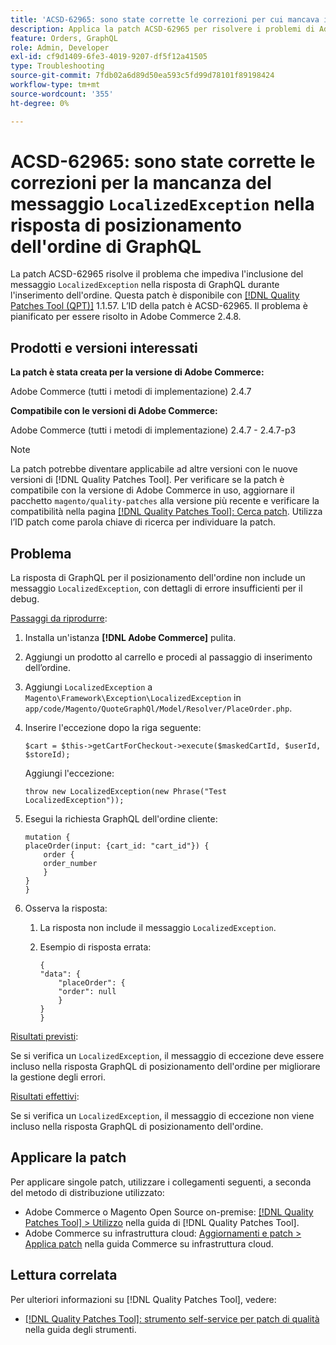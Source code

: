 ```yaml
---
title: 'ACSD-62965: sono state corrette le correzioni per cui mancava il messaggio LocalizedException nella risposta di posizionamento dell’ordine di GraphQL'
description: Applica la patch ACSD-62965 per risolvere i problemi di Adobe Commerce in cui il messaggio "LocalizedException" non era incluso nella risposta di GraphQL durante il posizionamento dell’ordine.
feature: Orders, GraphQL
role: Admin, Developer
exl-id: cf9d1409-6fe3-4019-9207-df5f12a41505
type: Troubleshooting
source-git-commit: 7fdb02a6d89d50ea593c5fd99d78101f89198424
workflow-type: tm+mt
source-wordcount: '355'
ht-degree: 0%

---
```


# ACSD-62965: sono state corrette le correzioni per la mancanza del messaggio `LocalizedException` nella risposta di posizionamento dell&#39;ordine di GraphQL

La patch ACSD-62965 risolve il problema che impediva l&#39;inclusione del messaggio `LocalizedException` nella risposta di GraphQL durante l&#39;inserimento dell&#39;ordine. Questa patch è disponibile con [[!DNL Quality Patches Tool (QPT)]](/help/tools/quality-patches-tool/quality-patches-tool-to-self-serve-quality-patches.md) 1.1.57. L’ID della patch è ACSD-62965. Il problema è pianificato per essere risolto in Adobe Commerce 2.4.8.

## Prodotti e versioni interessati

**La patch è stata creata per la versione di Adobe Commerce:**

Adobe Commerce (tutti i metodi di implementazione) 2.4.7

**Compatibile con le versioni di Adobe Commerce:**

Adobe Commerce (tutti i metodi di implementazione) 2.4.7 - 2.4.7-p3

>[!NOTE]
>
>La patch potrebbe diventare applicabile ad altre versioni con le nuove versioni di [!DNL Quality Patches Tool]. Per verificare se la patch è compatibile con la versione di Adobe Commerce in uso, aggiornare il pacchetto `magento/quality-patches` alla versione più recente e verificare la compatibilità nella pagina [[!DNL Quality Patches Tool]: Cerca patch](https://experienceleague.adobe.com/tools/commerce-quality-patches/index.html). Utilizza l’ID patch come parola chiave di ricerca per individuare la patch.

## Problema

La risposta di GraphQL per il posizionamento dell&#39;ordine non include un messaggio `LocalizedException`, con dettagli di errore insufficienti per il debug.

<u>Passaggi da riprodurre</u>:

1. Installa un&#39;istanza **[!DNL Adobe Commerce]** pulita.
1. Aggiungi un prodotto al carrello e procedi al passaggio di inserimento dell’ordine.
1. Aggiungi `LocalizedException` a `Magento\Framework\Exception\LocalizedException` in `app/code/Magento/QuoteGraphQl/Model/Resolver/PlaceOrder.php`.
1. Inserire l&#39;eccezione dopo la riga seguente:

   ```
   $cart = $this->getCartForCheckout->execute($maskedCartId, $userId, $storeId);
   ```

   Aggiungi l&#39;eccezione:

   ```
   throw new LocalizedException(new Phrase("Test LocalizedException"));
   ```

1. Esegui la richiesta GraphQL dell&#39;ordine cliente:

   ```
   mutation {
   placeOrder(input: {cart_id: "cart_id"}) {
       order {
       order_number
       }
   }
   }
   ```

1. Osserva la risposta:
   1. La risposta non include il messaggio `LocalizedException`.
   1. Esempio di risposta errata:

      ```
      {
      "data": {
          "placeOrder": {
          "order": null
          }
      }
      }
      ```

<u>Risultati previsti</u>:

Se si verifica un `LocalizedException`, il messaggio di eccezione deve essere incluso nella risposta GraphQL di posizionamento dell&#39;ordine per migliorare la gestione degli errori.

<u>Risultati effettivi</u>:

Se si verifica un `LocalizedException`, il messaggio di eccezione non viene incluso nella risposta GraphQL di posizionamento dell&#39;ordine.

## Applicare la patch

Per applicare singole patch, utilizzare i collegamenti seguenti, a seconda del metodo di distribuzione utilizzato:

* Adobe Commerce o Magento Open Source on-premise: [[!DNL Quality Patches Tool] > Utilizzo](/help/tools/quality-patches-tool/usage.md) nella guida di [!DNL Quality Patches Tool].
* Adobe Commerce su infrastruttura cloud: [Aggiornamenti e patch > Applica patch](https://experienceleague.adobe.com/docs/commerce-cloud-service/user-guide/develop/upgrade/apply-patches.html) nella guida Commerce su infrastruttura cloud.

## Lettura correlata

Per ulteriori informazioni su [!DNL Quality Patches Tool], vedere:

* [[!DNL Quality Patches Tool]: strumento self-service per patch di qualità](/help/tools/quality-patches-tool/quality-patches-tool-to-self-serve-quality-patches.md) nella guida degli strumenti.
